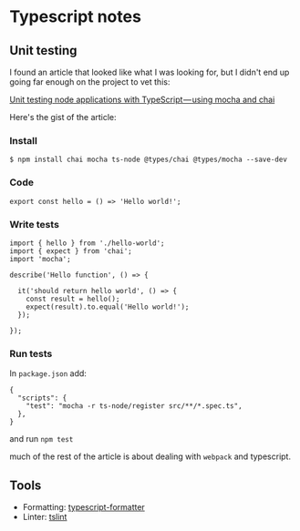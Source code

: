 # Typescript notes

## Unit testing

I found an article that looked like what I was looking for, but I didn't end
up going far enough on the project to vet this:

[Unit testing node applications with TypeScript — using mocha and chai](https://journal.artfuldev.com/unit-testing-node-applications-with-typescript-using-mocha-and-chai-384ef05f32b2)

Here's the gist of the article:


### Install

    $ npm install chai mocha ts-node @types/chai @types/mocha --save-dev

### Code

    export const hello = () => 'Hello world!';


### Write tests

    import { hello } from './hello-world';
    import { expect } from 'chai';
    import 'mocha';

    describe('Hello function', () => {

      it('should return hello world', () => {
        const result = hello();
        expect(result).to.equal('Hello world!');
      });

    });

### Run tests

In `package.json` add:

    {
      "scripts": {
        "test": "mocha -r ts-node/register src/**/*.spec.ts",
      },
    }

and run `npm test`

much of the rest of the article is about dealing with `webpack` and typescript.


## Tools

- Formatting: [typescript-formatter](https://github.com/vvakame/typescript-formatter)
- Linter: [tslint](https://github.com/palantir/tslint)

